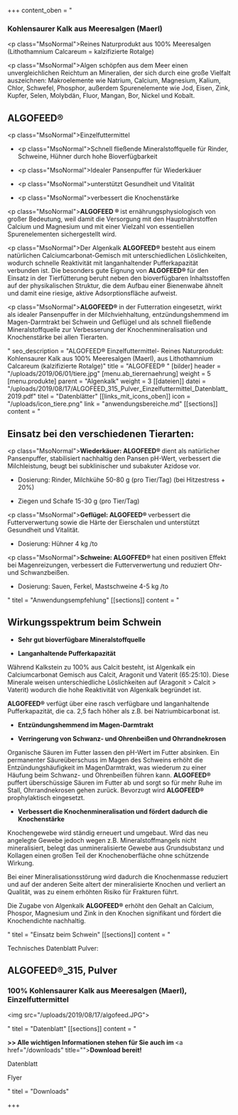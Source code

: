 +++
content_oben = "<h3><strong>Kohlensaurer Kalk aus Meeresalgen (Maerl)</strong></h3><p class=\"MsoNormal\">Reines Naturprodukt aus 100% Meeresalgen (Lithothamnium Calcareum = kalzifizierte Rotalge)</p><p class=\"MsoNormal\">Algen schöpfen aus dem Meer einen unvergleichlichen Reichtum an Mineralien, der sich durch eine große Vielfalt auszeichnen: Makroelemente wie Natrium, Calcium, Magnesium, Kalium, Chlor, Schwefel, Phosphor, außerdem Spurenelemente wie Jod, Eisen, Zink, Kupfer, Selen, Molybdän, Fluor, Mangan, Bor, Nickel und Kobalt.</p><h2><strong>ALGOFEED®</strong></h2><p class=\"MsoNormal\">Einzelfuttermittel</p><ul><li><p class=\"MsoNormal\">Schnell fließende Mineralstoffquelle für Rinder, Schweine, Hühner durch hohe Bioverfügbarkeit</p></li><li><p class=\"MsoNormal\">Idealer Pansenpuffer für Wiederkäuer</p></li><li><p class=\"MsoNormal\">unterstützt Gesundheit und Vitalität</p></li><li><p class=\"MsoNormal\">verbessert die Knochenstärke</p><p></p></li></ul><p class=\"MsoNormal\"><strong>ALGOFEED ® </strong>ist ernährungsphysiologisch von großer Bedeutung, weil damit die Versorgung mit den Hauptnährstoffen Calcium und Magnesium und mit einer Vielzahl von essentiellen Spurenelementen sichergestellt wird. </p><p class=\"MsoNormal\">Der Algenkalk <strong>ALGOFEED® </strong>besteht aus einem natürlichen Calciumcarbonat-Gemisch mit unterschiedlichen Löslichkeiten, wodurch schnelle Reaktivität mit langanhaltender Pufferkapazität verbunden ist. Die besonders gute Eignung von <strong>ALGOFEED® </strong>für den Einsatz in der Tierfütterung beruht neben den bioverfügbaren Inhaltsstoffen auf der physikalischen Struktur, die dem Aufbau einer Bienenwabe ähnelt und damit eine riesige, aktive Adsorptionsfläche aufweist. </p><p class=\"MsoNormal\"><strong>ALGOFEED® </strong>in der Futterration eingesetzt, wirkt als idealer Pansenpuffer in der Milchviehhaltung, entzündungshemmend im Magen-Darmtrakt bei Schwein und Geflügel und als schnell fließende Mineralstoffquelle zur Verbesserung der Knochenmineralisation und Knochenstärke bei allen Tierarten.</p>"
seo_description = "ALGOFEED® Einzelfuttermittel- Reines Naturprodukt: Kohlensaurer Kalk aus 100% Meeresalgen (Maerl), aus Lithothamnium Calcareum (kalzifizierte Rotalge)"
title = "ALGOFEED® "
[bilder]
header = "/uploads/2019/06/01/tiere.jpg"
[menu.ab_tierernaehrung]
weight = 5
[menu.produkte]
parent = "Algenkalk"
weight = 3
[[dateien]]
datei = "/uploads/2019/08/17/ALGOFEED_315_Pulver_Einzelfuttermittel_Datenblatt_2019.pdf"
titel = "Datenblätter"
[[links_mit_icons_oben]]
icon = "/uploads/icon_tiere.png"
link = "anwendungsbereiche.md"
[[sections]]
content = "<h2><strong>Einsatz bei den verschiedenen Tierarten:</strong></h2><p class=\"MsoNormal\"><strong>Wiederkäuer: ALGOFEED® </strong>dient als natürlicher Pansenpuffer, stabilisiert nachhaltig den Pansen pH-Wert, verbessert die Milchleistung, beugt bei subklinischer und subakuter Azidose vor.</p><ul><li><p>Dosierung: Rinder, Milchkühe 50-80 g (pro Tier/Tag) (bei Hitzestress + 20%)</p></li><li><p>Ziegen und Schafe 15-30 g (pro Tier/Tag)</p></li></ul><p class=\"MsoNormal\"><strong>Geflügel: ALGOFEED® </strong>verbessert die Futterverwertung sowie die Härte der Eierschalen und unterstützt Gesundheit und Vitalität.</p><ul><li><p>Dosierung: Hühner 4 kg /to</p></li></ul><p class=\"MsoNormal\"><strong>Schweine: ALGOFFED® </strong>hat einen positiven Effekt bei Magenreizungen, verbessert die Futterverwertung und reduziert Ohr- und Schwanzbeißen.</p><ul><li><p>Dosierung: Sauen, Ferkel, Mastschweine 4-5 kg /to</p></li></ul>"
titel = "Anwendungsempfehlung"
[[sections]]
content = "<h2><strong>Wirkungsspektrum beim Schwein </strong></h2><ul><li><p><strong>Sehr gut bioverfügbare Mineralstoffquelle </strong></p></li><li><p><strong>Langanhaltende Pufferkapazität </strong></p></li></ul><p>Während Kalkstein zu 100% aus Calcit besteht, ist Algenkalk ein Calciumcarbonat Gemisch aus Calcit, Aragonit und Vaterit (65:25:10). Diese Minerale weisen unterschiedliche Löslichkeiten auf (Aragonit &gt; Calcit &gt; Vaterit) wodurch die hohe Reaktivität von Algenkalk begründet ist. </p><p><strong>ALGOFEED®</strong> verfügt über eine rasch verfügbare und langanhaltende Pufferkapazität, die ca. 2,5 fach höher als z.B. bei Natriumbicarbonat ist. </p><ul><li><p><strong>Entzündungshemmend im Magen-Darmtrakt</strong></p></li><li><p><strong>Verringerung von Schwanz- und Ohrenbeißen und Ohrrandnekrosen</strong></p></li></ul><p>Organische Säuren im Futter lassen den pH-Wert im Futter absinken. Ein permanenter Säureüberschuss im Magen des Schweins erhöht die Entzündungshäufigkeit im MagenDarmtrakt, was wiederum zu einer Häufung beim Schwanz- und Ohrenbeißen führen kann. <strong>ALGOFEED®</strong> puffert überschüssige Säuren im Futter ab und sorgt so für mehr Ruhe im Stall, Ohrrandnekrosen gehen zurück. Bevorzugt wird <strong>ALGOFEED®</strong> prophylaktisch eingesetzt.</p><ul><li><p><strong>Verbessert die Knochenmineralisation und fördert dadurch die Knochenstärke </strong></p></li></ul><p>Knochengewebe wird ständig erneuert und umgebaut. Wird das neu angelegte Gewebe jedoch wegen z.B. Mineralstoffmangels nicht mineralisiert, belegt das unmineralisierte Gewebe aus Grundsubstanz und Kollagen einen großen Teil der Knochenoberfläche ohne schützende Wirkung. </p><p>Bei einer Mineralisationsstörung wird dadurch die Knochenmasse reduziert und auf der anderen Seite altert der mineralisierte Knochen und verliert an Qualität, was zu einem erhöhten Risiko für Frakturen führt. </p><p>Die Zugabe von Algenkalk <strong>ALGOFEED®</strong> erhöht den Gehalt an Calcium, Phospor, Magnesium und Zink in den Knochen signifikant und fördert die Knochendichte nachhaltig.</p>"
titel = "Einsatz beim Schwein"
[[sections]]
content = "<p>Technisches Datenblatt Pulver:</p><h2><strong>ALGOFEED®_315, Pulver </strong></h2><h3><strong>100% Kohlensaurer Kalk aus Meeresalgen (Maerl), Einzelfuttermittel</strong></h3><p><img src=\"/uploads/2019/08/17/algofeed.JPG\"></p>"
titel = "Datenblatt"
[[sections]]
content = "<p><strong>&gt;&gt; Alle wichtigen Informationen stehen für Sie auch im </strong><a href=\"/downloads\" title=\"\"><strong>Download </strong></a><strong>bereit!</strong></p><p>Datenblatt</p><p>Flyer</p>"
titel = "Downloads"

+++

